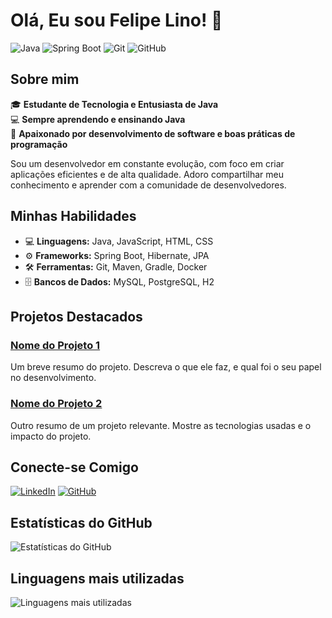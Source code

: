 # Olá, Eu sou Felipe Lino! 👋

![Java](https://img.shields.io/badge/Java-ED8B00?style=for-the-badge&logo=java&logoColor=white)
![Spring Boot](https://img.shields.io/badge/Spring_Boot-6DB33F?style=for-the-badge&logo=spring-boot&logoColor=white)
![Git](https://img.shields.io/badge/Git-F05032?style=for-the-badge&logo=git&logoColor=white)
![GitHub](https://img.shields.io/badge/GitHub-181717?style=for-the-badge&logo=github&logoColor=white)

## Sobre mim

🎓 **Estudante de Tecnologia e Entusiasta de Java**  
💻 **Sempre aprendendo e ensinando Java**  
🚀 **Apaixonado por desenvolvimento de software e boas práticas de programação**

Sou um desenvolvedor em constante evolução, com foco em criar aplicações eficientes e de alta qualidade. Adoro compartilhar meu conhecimento e aprender com a comunidade de desenvolvedores.

## Minhas Habilidades

- 💻 **Linguagens:** Java, JavaScript, HTML, CSS
- ⚙️ **Frameworks:** Spring Boot, Hibernate, JPA
- 🛠️ **Ferramentas:** Git, Maven, Gradle, Docker
- 🗄️ **Bancos de Dados:** MySQL, PostgreSQL, H2

## Projetos Destacados

### [Nome do Projeto 1](https://github.com/seu-usuario/projeto1)
Um breve resumo do projeto. Descreva o que ele faz, e qual foi o seu papel no desenvolvimento.

### [Nome do Projeto 2](https://github.com/seu-usuario/projeto2)
Outro resumo de um projeto relevante. Mostre as tecnologias usadas e o impacto do projeto.

## Conecte-se Comigo

[![LinkedIn]([https://img.shields.io/badge/LinkedIn-0077B5?style=for-the-badge&logo=linkedin&logoColor=white)](https://www.linkedin.com/in/seu-linkedin](https://www.linkedin.com/in/felipe-lino-93355b139/))
[![GitHub](https://img.shields.io/badge/GitHub-181717?style=for-the-badge&logo=github&logoColor=red)]((https://github.com/flino1934))

## Estatísticas do GitHub

![Estatísticas do GitHub](https://github-readme-stats.vercel.app/api?username=seu-usuario&show_icons=true&theme=radical)

## Linguagens mais utilizadas

![Linguagens mais utilizadas](https://github-readme-stats.vercel.app/api/top-langs/?username=seu-usuario&layout=compact&theme=radical)


